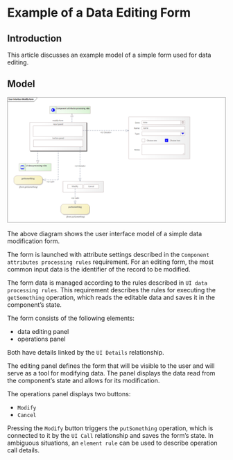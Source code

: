 # Example of a Data Editing Form

## Introduction

This article discusses an example model of a simple form used for data editing.

## Model

![Modify form](../../img/modify-form-model.png)

The above diagram shows the user interface model of a simple data modification form.

The form is launched with attribute settings described in the `Component attributes processing rules` requirement. For an editing form, the most common input data is the identifier of the record to be modified.

The form data is managed according to the rules described in `UI data processing rules`. This requirement describes the rules for executing the `getSomething` operation, which reads the editable data and saves it in the component’s state.

The form consists of the following elements:

* data editing panel
* operations panel

Both have details linked by the `UI Details` relationship.

The editing panel defines the form that will be visible to the user and will serve as a tool for modifying data. The panel displays the data read from the component’s state and allows for its modification.

The operations panel displays two buttons:

* `Modify`
* `Cancel`

Pressing the `Modify` button triggers the `putSomething` operation, which is connected to it by the `UI Call` relationship and saves the form’s state. In ambiguous situations, an `element rule` can be used to describe operation call details.
